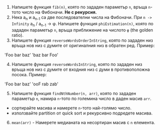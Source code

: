 1. Напишете функция `fib(n)`, която по зададен параметър `n`, връща `n`-тото число на Фибоначи. **Не с рекурсия.**
2. Нека a<sub>n</sub> и a<sub>n-1</sub> са две последователни числа на Фибоначи. При `n -> Infinity` a<sub>n</sub> / a<sub>n-1</sub> -> φ. Напишете функция `phiEstimation(n)`, която по зададен параметър `n`, връща приближение на числото `φ` (the golden ratio).
3. Напишете функция `reverseWordsOrderInString`, която по зададен низ връща нов низ с думите от оригиналния низ в обратен ред. Пример:

  'Foo bar baz'
  'baz bar Foo'

4. Напишете функция `reverseWordsInString`, която по зададен низ връща нов низ с думите от входния низ с думи в противоположна посока. Пример:

  'Foo bar baz'
  'ooF rab zab'

5. Напишете функция `findNthNumber(n, arr)`, която по зададен параметър `n`, намира `n`-тото по големина число в даден масив `arr`.
  - сортирайте масива и намерете `n`-тото най-голямо число.
  - използвайте partition от quick sort и рекурсивно подредете масива.

6. `mean(arr)` - Намерете медианата на несортиран масив с `n` елемента.

